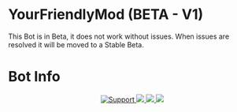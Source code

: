 # YourFriendlyMod (BETA - V1)
This Bot is in Beta, it does not work without issues. When issues are resolved it will be moved to a Stable Beta.

# Bot Info
<div align="center">
<a href="https://discord.gg/mDJmQaA">
<img src="https://img.shields.io/discord/606505626272661505.svg?colorB=Blue&logo=discord&label=Support&style=for-the-badge" alt="Support">
</a>
<a href="https://github.com/YourDeadPixels/YourFriendlyMod">
<img src="https://img.shields.io/github/languages/top/YourDeadPixels/YourFriendlyMod.svg?style=for-the-badge">
</a>
<a href="https://github.com/ionadev/image-gen-api/issues">
<img src="https://img.shields.io/github/issues/YourDeadPixels/YourFriendlyMod.svg?style=for-the-badge">
</a>
<a href="https://github.com/ionadev/image-gen-api/pulls">
<img src="https://img.shields.io/github/issues-pr/YourDeadPixels/YourFriendlyMod.svg?style=for-the-badge">
</a>
<br>
</div>
<div align="center">
